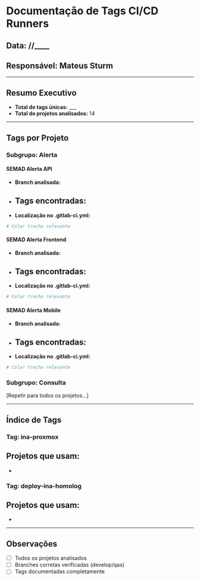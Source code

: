 # Documentação de Tags CI/CD Runners

## Data: __/__/____
## Responsável: Mateus Sturm

---

## Resumo Executivo

- **Total de tags únicas:** ___
- **Total de projetos analisados:** 14

---

## Tags por Projeto

### Subgrupo: Alerta

#### SEMAD Alerta API
- **Branch analisada:** 
- **Tags encontradas:**
  - 
- **Localização no .gitlab-ci.yml:**
```yaml
# Colar trecho relevante
```

#### SEMAD Alerta Frontend
- **Branch analisada:** 
- **Tags encontradas:**
  - 
- **Localização no .gitlab-ci.yml:**
```yaml
# Colar trecho relevante
```

#### SEMAD Alerta Mobile
- **Branch analisada:** 
- **Tags encontradas:**
  - 
- **Localização no .gitlab-ci.yml:**
```yaml
# Colar trecho relevante
```

### Subgrupo: Consulta

[Repetir para todos os projetos...]

---

## Índice de Tags

### Tag: ina-proxmox
**Projetos que usam:**
- 
- 

### Tag: deploy-ina-homolog
**Projetos que usam:**
- 
- 

---

## Observações

- [ ] Todos os projetos analisados
- [ ] Branches corretas verificadas (develop/qas)
- [ ] Tags documentadas completamente

